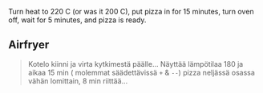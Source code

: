 Turn heat to 220 C (or was it 200 C), put pizza in for 15 minutes, turn oven
off, wait for 5 minutes, and pizza is ready.

## Airfryer

> Kotelo kiinni ja virta kytkimestä päälle... Näyttää lämpötilaa 180 ja aikaa 15
> min ( molemmat säädettävissä `+` & `--`) pizza neljässä osassa vähän
> lomittain, 8 min riittää...
